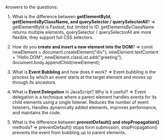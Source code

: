 Answers to the questions:

1. What is the difference between **getElementById, getElementsByClassName, and querySelector / querySelectorAll**?
   => getElementById is Fastest, but limited to ID. getElementsByClassName returns multiple elements, querySelector / querySelectorAll are more           flexible, they support full CSS selectors.
    
2. How do you **create and insert a new element into the DOM**?
   => const newElement = document.createElement("div");
            newElement.textContent = "Hello DOM";
            newElement.classList.add("greeting");
            document.body.appendChild(newElement);
   
3. What is **Event Bubbling** and how does it work?
   => Event bubbling is the process by which an event starts at the target element and moves up through its ancestors.
    
4. What is **Event Delegation** in JavaScript? Why is it useful?
   => Event delegation is a technique where a parent element handles events for its child elements using a single listener.
      Reduces the number of event listeners, Handles dynamically added elements, improves performance, and maintains the code.
   
6. What is the difference between **preventDefault() and stopPropagation()** methods?
   => preventDefault() stops form submission, stopPropagation() prevents the event from bubbling up to parent elements.
